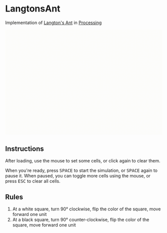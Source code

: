 # LangtonsAnt
Implementation of [Langton's Ant](https://en.wikipedia.org/wiki/Langton%27s_ant) in [Processing](https://processing.org/)

![Screenshot](https://github.com/James-P-D/ProcessingDump/blob/master/src/LangtonsAnt/screenshot.gif)

## Instructions

After loading, use the mouse to set some cells, or click again to clear them.

When you're ready, press <kbd>SPACE</kbd> to start the simulation, or <kbd>SPACE</kbd> again to pause it. When paused, you can toggle more cells using the mouse, or press <kbd>ESC</kbd> to clear all cells.

## Rules

1. At a white square, turn 90° clockwise, flip the color of the square, move forward one unit
2. At a black square, turn 90° counter-clockwise, flip the color of the square, move forward one unit